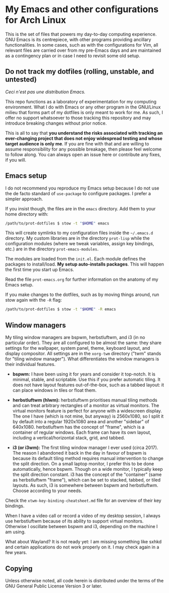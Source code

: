 # My Emacs and other configurations for Arch Linux

This is the set of files that powers my day-to-day computing experience.
GNU Emacs is its centrepiece, with other programs providing ancillary
functionalities.  In some cases, such as with the configurations for
Vim, all relevant files are carried over from my pre-Emacs days and are
maintained as a contingency plan or in case I need to revisit some old
setup.

## Do not track my dotfiles (rolling, unstable, and untested)

_Ceci n'est pas une distribution Emacs._

This repo functions as a laboratory of experimentation for my computing
environment.  What I do with Emacs or any other program in the GNU/Linux
milieu that forms part of my dotfiles is only meant to work for me.  As
such, I offer no support whatsoever to those tracking this repository
and may introduce breaking changes without prior notice.

This is all to say that **you understand the risks associated with
tracking an ever-changing project that does not enjoy widespread testing
and whose target audience is only me**.  If you are fine with that and
are willing to assume responsibility for any possible breakage, then
please feel welcome to follow along.  You can always open an issue here
or contribute any fixes, if you will.

## Emacs setup

I do not recommend you reproduce my Emacs setup because I do not use
the de facto standard of `use-package` to configure packages.  I
prefer a simpler approach.

If you insist though, the files are in the `emacs` directory.  Add them
to your home directory with:

```sh
/path/to/prot-dotfiles $ stow -t "$HOME" emacs
```

This will create symlinks to my configuration files inside the
`~/.emacs.d` directory.  My custom libraries are in the directory
`prot-lisp` while the configuration modules (where we tweak variables,
assign key bindings, etc.) are in the directory `prot-emacs-modules`.

The modules are loaded from the `init.el`.  Each module defines the
packages to install/load.  **My setup auto-installs packages**.  This
will happen the first time you start up Emacs.

Read the file `prot-emacs.org` for further information on the anatomy
of my Emacs setup.

If you make changes to the dotfiles, such as by moving things around,
run stow again with the `-R` flag:

```sh
/path/to/prot-dotfiles $ stow -t "$HOME" -R emacs
```

## Window managers

My tiling window managers are bspwm, herbstluftwm, and i3 (in no
particular order).  They are all configured to be almost the same:
they share settings for the wallpaper, system panel, theme, keyboard
layout, and display compositor.  All settings are in the `xorg-twm`
directory ("twm" stands for "tiling window manager").  What
differentiates the window managers is their individual features.

+ **bspwm:** I have been using it for years and consider it top-notch.
  It is minimal, stable, and scriptable.  Use this if you prefer
  automatic tiling.  It does not have layout features out-of-the-box,
  such as a tabbed layout: it can place windows in tiles or float
  them.

+ **herbstluftwm (hlwm):** herbstluftwm prioritises manual tiling
  methods and can treat arbitrary rectangles of a monitor as virtual
  monitors.  The virtual monitors feature is perfect for anyone with a
  widescreen display.  The one I have (which is not mine, but anyway)
  is 2560x1080, so I split it by default into a regular 1920x1080 area
  and another "sidebar" of 640x1080.  herbstluftwm has the concept of
  "frame", which is a container of regular windows.  Each frame can
  have its own layout, including a vertical/horizontal stack, grid,
  and tabbed.

+ **i3 (or i3wm):** The first tiling window manager I ever used (circa
  2017).  The reason I abandoned it back in the day in favour of bspwm
  is because its default tiling method requires manual intervention to
  change the split direction.  On a small laptop monitor, I prefer
  this to be done automatically, hence bspwm.  Though on a wide
  monitor, I typically keep the split direction constant.  i3 has the
  concept of the "container" (same as herbstluftwm "frame"), which can
  be set to stacked, tabbed, or tiled layouts.  As such, i3 is
  somewhere between bspwm and herbstluftwm.  Choose according to your
  needs.

Check the `xtwm-key-binding-cheatsheet.md` file for an overview of
their key bindings.

When I have a video call or record a video of my desktop session, I
always use herbstluftwm because of its ability to support virtual
monitors.  Otherwise I oscillate between bspwm and i3, depending on
the machine I am using.

What about Wayland?  It is not ready yet: I am missing something like
sxhkd and certain applications do not work properly on it.  I may
check again in a few years.

## Copying

Unless otherwise noted, all code herein is distributed under the terms
of the GNU General Public License Version 3 or later.
